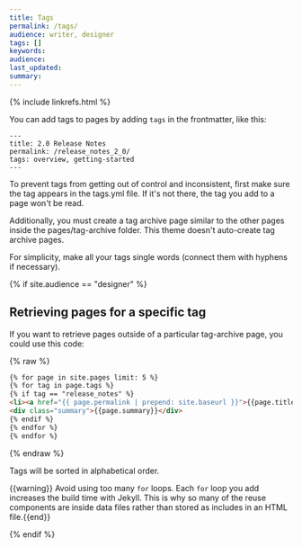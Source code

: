 ```yaml
---
title: Tags
permalink: /tags/
audience: writer, designer
tags: []
keywords: 
audience: 
last_updated: 
summary: 
---
```

{% include linkrefs.html %} 

You can add tags to pages by adding `tags` in the frontmatter, like this:

```
---
title: 2.0 Release Notes
permalink: /release_notes_2_0/
tags: overview, getting-started
---
```

To prevent tags from getting out of control and inconsistent, first make sure the tag appears in the tags.yml file. If it's not there, the tag you add to a page won't be read.

Additionally, you must create a tag archive page similar to the other pages inside the pages/tag-archive folder. This theme doesn't auto-create tag archive pages. 

For simplicity, make all your tags single words (connect them with hyphens if necessary).

{% if site.audience == "designer" %}
## Retrieving pages for a specific tag

If you want to retrieve pages outside of a particular tag-archive page, you could use this code:

{% raw %}
```html
{% for page in site.pages limit: 5 %}
{% for tag in page.tags %}
{% if tag == "release_notes" %}
<li><a href="{{ page.permalink | prepend: site.baseurl }}">{{page.title}}</a></li>
<div class="summary">{{page.summary}}</div>
{% endif %}
{% endfor %}
{% endfor %}
```
{% endraw %}

Tags will be sorted in alphabetical order.

{{warning}} Avoid using too many `for` loops. Each `for` loop you add increases the build time with Jekyll. This is why so many of the reuse components are inside data files rather than stored as includes in an HTML file.{{end}}

{% endif %}
